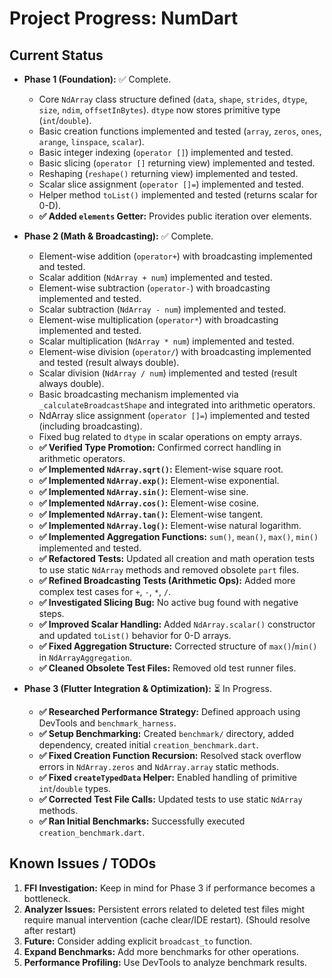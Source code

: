 <!-- Version: 1.10 | Last Updated: 2025-04-05 | Updated By: Cline -->

# Project Progress: NumDart

## Current Status

- **Phase 1 (Foundation):** ✅ Complete.
  - Core `NdArray` class structure defined (`data`, `shape`, `strides`, `dtype`,
    `size`, `ndim`, `offsetInBytes`). `dtype` now stores primitive type
    (`int`/`double`).
  - Basic creation functions implemented and tested (`array`, `zeros`, `ones`,
    `arange`, `linspace`, `scalar`).
  - Basic integer indexing (`operator []`) implemented and tested.
  - Basic slicing (`operator []` returning view) implemented and tested.
  - Reshaping (`reshape()` returning view) implemented and tested.
  - Scalar slice assignment (`operator []=`) implemented and tested.
  - Helper method `toList()` implemented and tested (returns scalar for 0-D).
  - **✅ Added `elements` Getter:** Provides public iteration over elements.

- **Phase 2 (Math & Broadcasting):** ✅ Complete.
  - Element-wise addition (`operator+`) with broadcasting implemented and
    tested.
  - Scalar addition (`NdArray + num`) implemented and tested.
  - Element-wise subtraction (`operator-`) with broadcasting implemented and
    tested.
  - Scalar subtraction (`NdArray - num`) implemented and tested.
  - Element-wise multiplication (`operator*`) with broadcasting implemented and
    tested.
  - Scalar multiplication (`NdArray * num`) implemented and tested.
  - Element-wise division (`operator/`) with broadcasting implemented and tested
    (result always double).
  - Scalar division (`NdArray / num`) implemented and tested (result always
    double).
  - Basic broadcasting mechanism implemented via `_calculateBroadcastShape` and
    integrated into arithmetic operators.
  - NdArray slice assignment (`operator []=`) implemented and tested (including
    broadcasting).
  - Fixed bug related to `dtype` in scalar operations on empty arrays.
  - **✅ Verified Type Promotion:** Confirmed correct handling in arithmetic
    operators.
  - **✅ Implemented `NdArray.sqrt()`:** Element-wise square root.
  - **✅ Implemented `NdArray.exp()`:** Element-wise exponential.
  - **✅ Implemented `NdArray.sin()`:** Element-wise sine.
  - **✅ Implemented `NdArray.cos()`:** Element-wise cosine.
  - **✅ Implemented `NdArray.tan()`:** Element-wise tangent.
  - **✅ Implemented `NdArray.log()`:** Element-wise natural logarithm.
  - **✅ Implemented Aggregation Functions:** `sum()`, `mean()`, `max()`,
    `min()` implemented and tested.
  - **✅ Refactored Tests:** Updated all creation and math operation tests to
    use static `NdArray` methods and removed obsolete `part` files.
  - **✅ Refined Broadcasting Tests (Arithmetic Ops):** Added more complex test
    cases for `+`, `-`, `*`, `/`.
  - **✅ Investigated Slicing Bug:** No active bug found with negative steps.
  - **✅ Improved Scalar Handling:** Added `NdArray.scalar()` constructor and
    updated `toList()` behavior for 0-D arrays.
  - **✅ Fixed Aggregation Structure:** Corrected structure of `max()`/`min()`
    in `NdArrayAggregation`.
  - **✅ Cleaned Obsolete Test Files:** Removed old test runner files.

- **Phase 3 (Flutter Integration & Optimization):** ⏳ In Progress.
  - **✅ Researched Performance Strategy:** Defined approach using DevTools and
    `benchmark_harness`.
  - **✅ Setup Benchmarking:** Created `benchmark/` directory, added dependency,
    created initial `creation_benchmark.dart`.
  - **✅ Fixed Creation Function Recursion:** Resolved stack overflow errors in
    `NdArray.zeros` and `NdArray.array` static methods.
  - **✅ Fixed `createTypedData` Helper:** Enabled handling of primitive
    `int`/`double` types.
  - **✅ Corrected Test File Calls:** Updated tests to use static `NdArray`
    methods.
  - **✅ Ran Initial Benchmarks:** Successfully executed
    `creation_benchmark.dart`.

## Known Issues / TODOs

1. **FFI Investigation:** Keep in mind for Phase 3 if performance becomes a
   bottleneck.
2. **Analyzer Issues:** Persistent errors related to deleted test files might
   require manual intervention (cache clear/IDE restart). (Should resolve after
   restart)
3. **Future:** Consider adding explicit `broadcast_to` function.
4. **Expand Benchmarks:** Add more benchmarks for other operations.
5. **Performance Profiling:** Use DevTools to analyze benchmark results.
